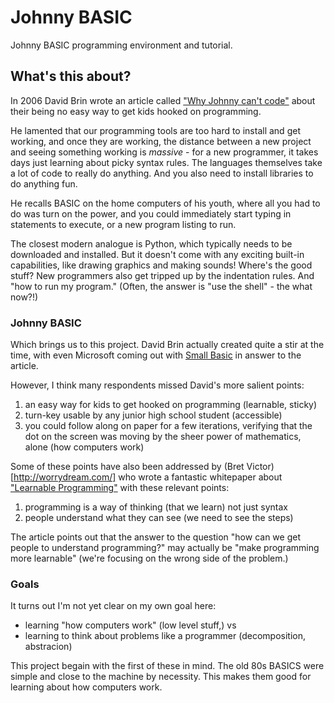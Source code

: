 # Johnny BASIC
Johnny BASIC programming environment and tutorial.

## What's this about?

In 2006 David Brin wrote an article called ["Why Johnny can't code"](https://www.salon.com/2006/09/14/basic_2/) about their being no easy way to get kids hooked on programming.

He lamented that our programming tools are too hard to install and get working, and once they are working, the distance between a new project and seeing something working is *massive* - for a new programmer, it takes days just learning about picky syntax rules. The languages themselves take a lot of code to really do anything. And you also need to install libraries to do anything fun.

He recalls BASIC on the home computers of his youth, where all you had to do was turn on the power, and you could immediately start typing in statements to execute, or a new program listing to run.

The closest modern analogue is Python, which typically needs to be downloaded and installed. But it doesn't come with any exciting built-in capabilities, like drawing graphics and making sounds! Where's the good stuff? New programmers also get tripped up by the indentation rules. And "how to run my program." (Often, the answer is "use the shell" - the what now?!)

### Johnny BASIC

Which brings us to this project. David Brin actually created quite a stir at the time, with even Microsoft coming out with [Small Basic](https://smallbasic-publicwebsite.azurewebsites.net/) in answer to the article.

However, I think many respondents missed David's more salient points:

  1. an easy way for kids to get hooked on programming (learnable, sticky)
  2. turn-key usable by any junior high school student (accessible)
  3. you could follow along on paper for a few iterations, verifying that the dot on
     the screen was moving by the sheer power of mathematics, alone (how computers work)

Some of these points have also been addressed by (Bret Victor)[http://worrydream.com/]
who wrote a fantastic whitepaper about ["Learnable Programming"](http://worrydream.com/#!/LearnableProgramming)
with these relevant points:

  1. programming is a way of thinking (that we learn) not just syntax
  2. people understand what they can see (we need to see the steps)

The article points out that the answer to the question "how can we get people to understand programming?"
may actually be "make programming more learnable" (we're focusing on the wrong side of the problem.)

### Goals

It turns out I'm not yet clear on my own goal here:

  * learning "how computers work" (low level stuff,) vs
  * learning to think about problems like a programmer (decomposition, abstracion)

This project begain with the first of these in mind. The old 80s BASICS were simple
and close to the machine by necessity. This makes them good for learning about how
computers work.
